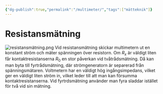 ```yaml
---
{"dg-publish":true,"permalink":"/multimeter/","tags":["mätteknik"]}
---
```


# Resistansmätning
![resistansmätning.png](/img/user/images/resistansm%C3%A4tning.png)
Vid resistansmätning skickar multimetern ut en konstant ström och mäter spänningen över resistorn. Om $R_{x}$ är väldigt liten får kontaktresistanserna $R_{0}$ en stor påverkan vid tvåtrådsmätning. Då kan man byta till fyrtrådsmätning, där strömgeneratorn är separerad från spänningsmätaren. Voltmetern har en väldigt hög ingångsimpedans, vilket ger en väldigt liten ström in, vilket leder till att man kan försumma kontaktresistanserna. Vid fyrtrdsmätning använder man fyra sladdar istället för två vid sin mätning.